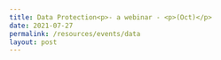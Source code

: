 ```yaml
---
title: Data Protection<p>- a webinar - <p>(Oct)</p>
date: 2021-07-27
permalink: /resources/events/data
layout: post
---
```









